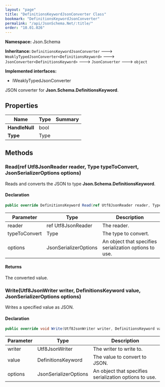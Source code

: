 ```yaml
---
layout: "page"
title: "DefinitionsKeywordJsonConverter Class"
bookmark: "DefinitionsKeywordJsonConverter"
permalink: "/api/JsonSchema.Net/:title/"
order: "10.01.026"
---
```

**Namespace:** Json.Schema

**Inheritance:**
`DefinitionsKeywordJsonConverter`
 🡒 
`WeaklyTypedJsonConverter<DefinitionsKeyword>`
 🡒 
`JsonConverter<DefinitionsKeyword>`
 🡒 
`JsonConverter`
 🡒 
`object`

**Implemented interfaces:**

- IWeaklyTypedJsonConverter

JSON converter for **Json.Schema.DefinitionsKeyword**.

## Properties

| Name | Type | Summary |
|---|---|---|
| **HandleNull** | bool |  |
| **Type** | Type |  |

## Methods

### Read(ref Utf8JsonReader reader, Type typeToConvert, JsonSerializerOptions options)

Reads and converts the JSON to type **Json.Schema.DefinitionsKeyword**.

#### Declaration

```c#
public override DefinitionsKeyword Read(ref Utf8JsonReader reader, Type typeToConvert, JsonSerializerOptions options)
```

| Parameter | Type | Description |
|---|---|---|
| reader | ref Utf8JsonReader | The reader. |
| typeToConvert | Type | The type to convert. |
| options | JsonSerializerOptions | An object that specifies serialization options to use. |


#### Returns

The converted value.

### Write(Utf8JsonWriter writer, DefinitionsKeyword value, JsonSerializerOptions options)

Writes a specified value as JSON.

#### Declaration

```c#
public override void Write(Utf8JsonWriter writer, DefinitionsKeyword value, JsonSerializerOptions options)
```

| Parameter | Type | Description |
|---|---|---|
| writer | Utf8JsonWriter | The writer to write to. |
| value | DefinitionsKeyword | The value to convert to JSON. |
| options | JsonSerializerOptions | An object that specifies serialization options to use. |


